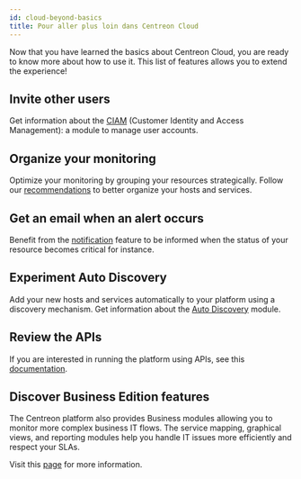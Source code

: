 ```yaml
---
id: cloud-beyond-basics
title: Pour aller plus loin dans Centreon Cloud
---
```


Now that you have learned the basics about Centreon Cloud, you are ready to know more about how to use it. This list of features allows you to extend the experience!

## Invite other users

Get information about the [CIAM](../ciam/ciam.md) (Customer Identity and Access Management): a module to manage user accounts.

## Organize your monitoring

Optimize your monitoring by grouping your resources strategically. Follow our [recommendations](../monitoring/groups.md) to better organize your hosts and services.

## Get an email when an alert occurs

Benefit from the [notification](../alerts-notifications/notif-configuration.md) feature to be informed when the status of your resource becomes critical for instance.

## Experiment Auto Discovery

Add your new hosts and services automatically to your platform using a discovery mechanism. Get information about the [Auto Discovery](../monitoring/discovery/introduction.md) module.

## Review the APIs

If you are interested in running the platform using APIs, see this [documentation](https://docs-api.centreon.com/api/centreon-web/23.04/).

## Discover Business Edition features

The Centreon platform also provides Business modules allowing you to monitor more complex business IT flows. The service mapping, graphical views, and reporting modules help you handle IT issues more efficiently and respect your SLAs.

Visit this [page](https://www.centreon.com/centreon-editions/) for more information.

